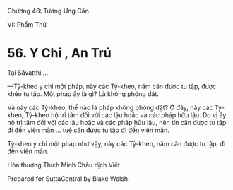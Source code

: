  

Chương 48: Tương Ưng Căn

VI: Phẩm Thứ

# 56\. Y Chỉ , An Trú

Tại Sāvatthi …

—Tỷ-kheo y chỉ một pháp, này các Tỷ-kheo, năm căn được tu tập, được khéo tu tập. Một pháp ấy là gì? Là không phóng dật.

Và này các Tỷ-kheo, thế nào là pháp không phóng dật? Ở đây, này các Tỷ-kheo, Tỷ-kheo hộ trì tâm đối với các lậu hoặc và các pháp hữu lậu. Do vị ấy hộ trì tâm đối với các lậu hoặc và các pháp hữu lậu, nên tín căn được tu tập đi đến viên mãn … tuệ căn được tu tập đi đến viên mãn.

Tỷ-kheo y chỉ một pháp như vậy, này các Tỷ-kheo, năm căn được tu tập, đi đến viên mãn.

Hòa thượng Thích Minh Châu dịch Việt.

Prepared for SuttaCentral by Blake Walsh.